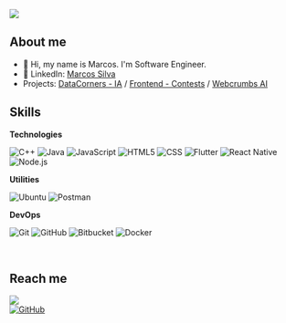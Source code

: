 ![](https://komarev.com/ghpvc/?username=m4rcxs&color=006bed)

## About me

- 👋 Hi, my name is Marcos. I'm Software Engineer.
- 💼 LinkedIn: <a href="https://LinkedIn.com/in/m4rcxs">Marcos Silva</a>
- Projects: <a href="https://datacorners.pro">DataCorners - IA</a> / <a href="https://milhaspix.vercel.app">Frontend - Contests</a> / <a href="https://webcrumbs.ai">Webcrumbs AI</a> 

## Skills

**Technologies**

![C++](https://img.shields.io/badge/-C++-333333?style=flat&logo=C%2B%2B&logoColor=00599C)
![Java](https://img.shields.io/badge/-Typescript-333333?style=flat&logo=Typescript&logoColor=007396)
![JavaScript](https://img.shields.io/badge/-JavaScript-333333?style=flat&logo=javascript)
![HTML5](https://img.shields.io/badge/-HTML5-333333?style=flat&logo=HTML5)
![CSS](https://img.shields.io/badge/-CSS-333333?style=flat&logo=CSS3&logoColor=1572B6)
![Flutter](https://img.shields.io/badge/-postgresql-333333?style=flat&logo=postgresql)
![React Native](https://img.shields.io/badge/-React%20Native-333333?style=flat&logo=react)
![Node.js](https://img.shields.io/badge/-Node.js-333333?style=flat&logo=node.js)

**Utilities**

![Ubuntu](https://img.shields.io/badge/-Ubuntu-333333?style=flat&logo=ubuntu)
![Postman](https://img.shields.io/badge/-Postman-333333?style=flat&logo=postman)

**DevOps**

![Git](https://img.shields.io/badge/-Git-333333?style=flat&logo=git)
![GitHub](https://img.shields.io/badge/-GitHub-333333?style=flat&logo=github)
![Bitbucket](https://img.shields.io/badge/-Bitbucket-333333?style=flat&logo=bitbucket)
![Docker](https://img.shields.io/badge/-Docker-333333?style=flat&logo=docker)

<br/>

## Reach me

<a href="https://www.linkedin.com/in/m4rcxs" target="_blank"><img src="https://img.shields.io/badge/-LinkedIn-%230077B5?style=for-the-badge&logo=linkedin&logoColor=white" target="_blank"></a>  
[![GitHub](https://img.shields.io/github/followers/m4rcxs?label=follow&style=social)](github.com/m4rcxs)
